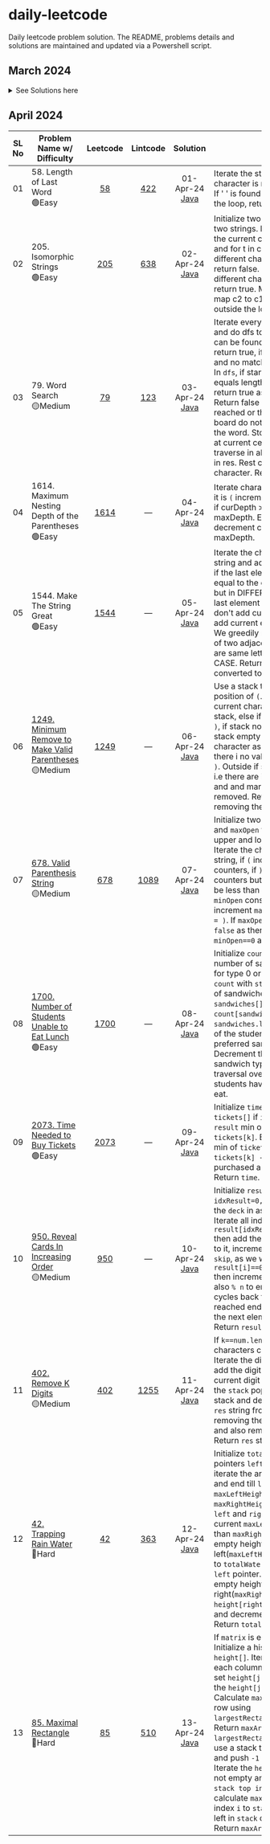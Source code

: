 # daily-leetcode

Daily leetcode problem solution.
The README, problems details and solutions are maintained and updated via a Powershell script.

## March 2024

<details>
<summary>
See Solutions here
</summary>

| SL No | Program Name w/ Difficulty                 |                               Leetcode                               |                   Lintcode                    |                                  Solution                                   | Notes                                                                                                                                                                                                                                                                                                                    |
| :---: | ------------------------------------------ | :------------------------------------------------------------------: | :-------------------------------------------: | :-------------------------------------------------------------------------: | ------------------------------------------------------------------------------------------------------------------------------------------------------------------------------------------------------------------------------------------------------------------------------------------------------------------------ |
|  01   | 442. Find All Duplicates in an Array <br>🟡Medium | [442](https://leetcode.com/problems/find-all-duplicates-in-an-array) | [1238](https://www.lintcode.com/problem/1238) | 25-Mar-24<br>[Java](<./03-2024(March)/01_find-all-duplicates-in-an-array.java>) | Iterate the array. As the numbers in the array are within the size of the array(n), so every number represents a index of the array. Visit the index(nums[i]) and and mark it visited(-ve). If for a index(nums[i]) the value is already -ve, the the nums[i] is a duplicate as it is already visited. Add it to result. |
|  02   | 41. First Missing Positive <br>🔴Hard            | [41](https://leetcode.com/problems/first-missing-positive)      |  [189](https://www.lintcode.com/problem/189)  |      26-Mar-24<br>[Java](<./03-2024(March)/02_first-missing-positive.java>)      | Iterate the array and put the elements at there correct index in the array. Iterate the array find the smallest position where the index does not match the number. If all numbers in there correct index return n+1.                                                                                                    |
| 03 | 713. Subarray Product Less Than K <br>🟡Medium | [713](https://leetcode.com/problems/subarray-product-less-than-k) | [1075](https://www.lintcode.com/problem/1075) | 27-Mar-24<br>[Java](<./03-2024(March)/03_subarray-product-less-than-k.java>) | Sliding window, left=right=0. Iterate the array using right pointer, find the product with the current number. If the product is more than or equal to k, shift the left pointer and divide them from the product. Add the current length of the window to the count. Return count. |
| 04 | 2958. Length of Longest Subarray With at Most K Frequency <br>🟡Medium | [2958](https://leetcode.com/problems/length-of-longest-subarray-with-at-most-k-frequency) | — | 28-Mar-24<br>[Java](<./03-2024(March)/04_length-of-longest-subarray-with-at-most-k-frequency.java>) | Use a HashMap to store the count of the digits encountered. Use sliding window, iterate using right. Increase current digit count, if it more than k, move left pointer and decrease the moved elements count. Find the maximum window length. |
| 05 | 2962. Count Subarrays Where Max Element Appears at Least K Times <br>🟡Medium | [2962](https://leetcode.com/problems/count-subarrays-where-max-element-appears-at-least-k-times) | — | 29-Mar-24<br>[Java](<./03-2024(March)/05_count-subarrays-where-max-element-appears-at-least-k-times.java>) | Find the maxNum in the array. Iterate using right pointer and if current element is equal to maxNum increase count. When count is equal to k, increment left, and if nums[left]==maxNum, decrease count. Add left to answer, as elements till left sums to count. After iterating, return answer. |
| 06 | 992. Subarrays with K Different Integers <br>🔴Hard | [992](https://leetcode.com/problems/subarrays-with-k-different-integers) | — | 30-Mar-24<br>[Java](<./03-2024(March)/06_subarrays-with-k-different-integers.java>) | Count of atleast k distinct elements - Count of atleast k-1 distinct elements, will give subarray with exactly k distinct elements. To count the subarray, iterate the array and increase the element count, if its count is 1 decrease k. If k==-1, shrink window from left, decrease count and if element removed from window increase k. Add window length(r-l+1) to answer.  |
| 07 | 2444. Count Subarrays With Fixed Bounds <br>🔴Hard | [2444](https://leetcode.com/problems/count-subarrays-with-fixed-bounds) | —  | 31-Mar-24<br>[Java](<./03-2024(March)/07_count-subarrays-with-fixed-bounds.java>) | Initialize the minIndex,maxIndex and left, right pointers. Iterate the elements, if the element is outside the valid range minK < ele < maxK, update minIndex, maxIndex and left pointer. If current element == minK update minIndex pointer, if current element == maxK update maxIndex pointer. Add to count valid window till current element (min(minIndex,maxIndex)-left). Return count. |

</details>

## April 2024

| SL No | Problem Name w/ Difficulty | Leetcode | Lintcode | Solution | Notes |
| :---: | -------------------------- | :------: | :------: | :------: | ----- |
| 01 | 58. Length of Last Word <br>🟢Easy | [58](https://leetcode.com/problems/length-of-last-word) | [422](https://www.lintcode.com/problem/422)  | 01-Apr-24<br>[Java](<./04-2024(April)/01_length-of-last-word.java>) | Iterate the string, from the end, if character is not ' ' increase len. If ' ' is found and len!=0, break the loop, return the len. |
| 02 | 205. Isomorphic Strings <br>🟢Easy | [205](https://leetcode.com/problems/isomorphic-strings) | [638](https://www.lintcode.com/problem/638)  | 02-Apr-24<br>[Java](<./04-2024(April)/02_isomorphic-strings.java>) | Initialize two HashMaps for the two strings. Iterate the string, get the current character for s in c1 and for t in c2. If c1 is mapped to different character than c2, return false. If c2 is mapped to different character than c1, return true. Map c1 to c2 and map c2 to c1. Return true if outside the loop. |
| 03 | 79. Word Search <br>🟡Medium | [79](https://leetcode.com/problems/word-search) | [123](https://www.lintcode.com/problem/123)  | 03-Apr-24<br>[Java](<./04-2024(April)/03_word-search.java>) | Iterate every cell of the board and do dfs to check if the word can be found starting at cell then return true, if all cells searched and no match found return false. In `dfs`, if start index of word equals length of word then return true as the word is found. Return false if limits of i and j reached or the current cell in board do not match character of the word. Store the character of at current cell, mark it at visited, traverse in all direction and store in res. Rest cell with the stored character. Return res.  |
| 04 | 1614. Maximum Nesting Depth of the Parentheses <br>🟢Easy | [1614](https://leetcode.com/problems/maximum-nesting-depth-of-the-parentheses) | —  | 04-Apr-24<br>[Java](<./04-2024(April)/04_maximum-nesting-depth-of-the-parentheses.java>) | Iterate characters of the string, if it is `(` increment curDepth count, if curDepth > maxDepth update maxDepth. Else if it is `)` decrement curDepth. Return maxDepth. |
| 05 | 1544. Make The String Great <br>🟢Easy | [1544](https://leetcode.com/problems/make-the-string-great) | —  | 05-Apr-24<br>[Java](<./04-2024(April)/05_make-the-string-great.java>) | Iterate the characters of the string and add it to the sb stack, if the last element of the stack is equal to the current character but in DIFFERENT CASE, remove last element from the stack and don't add current element, else add current element to the stack. We greedily remove all instances of two adjacent characters that are same letter but in DIFFERENT CASE. Return the sb stack converted to string. |
| 06 | [1249. Minimum Remove to Make Valid Parentheses](./04-2024(April)/06_minimum-remove-to-make-valid-parentheses.md) <br>🟡Medium | [1249](https://leetcode.com/problems/minimum-remove-to-make-valid-parentheses) | —  | 06-Apr-24<br>[Java](<./04-2024(April)/06_minimum-remove-to-make-valid-parentheses.java>) | Use a stack to keep track of position of `(`. Iterate the string, if current character is `(` push it to stack, else if current character is `)`, if stack not empty pop last `(`, if stack empty mark current character as `*` to be remove as there i no valid `(` for the current `)`. Outside if stack is not empty, i.e there are invalid `(`, pop temp and and mark them as `*` to be removed. Return the string after removing the `*`'s.  |
| 07 | [678. Valid Parenthesis String](<./04-2024(April)/07_valid-parenthesis-string.md>) <br>🟡Medium | [678](https://leetcode.com/problems/valid-parenthesis-string) | [1089](https://www.lintcode.com/problem/1089)  | 07-Apr-24<br>[Java](<./04-2024(April)/07_valid-parenthesis-string.java>) | Initialize two counters, `minOpen` and `maxOpen` to keep track of the upper and lower bounds of the `(`. Iterate the character of the string, if `(` increment both counters, if `)` decrement both counters but `minOpen` should not be less than 0, if `*` decrement `minOpen` considering `* = (` and increment `maxOpen` considering `* = )`. If `maxOpen<0` then return `false` as there are more `)`. Return `minOpen==0` as as all `( has )`. |
| 08 | [1700. Number of Students Unable to Eat Lunch](<./04-2024(April)/08_number-of-students-unable-to-eat-lunch.md>) <br>🟢Easy | [1700](https://leetcode.com/problems/number-of-students-unable-to-eat-lunch) | —  | 08-Apr-24<br>[Java](<./04-2024(April)/08_number-of-students-unable-to-eat-lunch.java>) | Initialize `count[2]` to count number of sandwiches needed for type 0 or 1. Initialize the `count` with `students` preference of sandwiches. Iterate the `sandwiches[]` if `count[sandwiches[i]]==0` return `sandwiches.length-i` as the rest of the students will not hav there preferred sandwiches. Decrement the count for each sandwich type visited. If traversal over, `return 0` as all students have sandwiches to eat. |
| 09 | [2073. Time Needed to Buy Tickets](<./04-2024(April)/09_time-needed-to-buy-tickets.md>) <br>🟢Easy | [2073](https://leetcode.com/problems/time-needed-to-buy-tickets) | —  | 09-Apr-24<br>[Java](<./04-2024(April)/09_time-needed-to-buy-tickets.java>) | Initialize `time`. Iterate the `tickets[]` if `i<=k` then add to `result` min of `tickets[i]` and `tickets[k]`. Else add to `result` min of `tickets[i]` and `tickets[k] -1`(as k has already purchased a ticket before them). Return `time`. |
| 10 | [950. Reveal Cards In Increasing Order](<./04-2024(April)/10_reveal-cards-in-increasing-order.md>) <br>🟡Medium | [950](https://leetcode.com/problems/reveal-cards-in-increasing-order) | —  | 10-Apr-24<br>[Java](<./04-2024(April)/10_reveal-cards-in-increasing-order.java>) | Initialize `result[], idxDeck=0, idxResult=0, skip=false`. Sort the `deck` in ascending order. Iterate all index of `deck`. If `result[idxResult]==0 and !skip` then add the current card in `deck` to it, increment `idxDeck` and flip `skip`, as we will skip next card. If `result[i]==0 and skip==true` then increment `idxResult` and also `% n` to ensures the index cycles back to beginning if it reached end as we are skipping the next elements of the `deck`. Return `result`. |
| 11 | [402. Remove K Digits](<./04-2024(April)/11_remove-k-digits.md>) <br>🟡Medium | [402](https://leetcode.com/problems/remove-k-digits) | [1255](https://www.lintcode.com/problem/1255)  | 11-Apr-24<br>[Java](<./04-2024(April)/11_remove-k-digits.java>) | If `k==num.length` return `"0"` as all characters can be removed. Iterate the digits in the string `num`, add the digit into the `stack`. If current digit is less than top of the `stack` pop the top of the stack and decrease `k`. Create the `res` string from the `stack` removing the top `k` elements, and also removing leading `0s`. Return `res` string. |
| 12 | [42. Trapping Rain Water](<./04-2024(April)/12_trapping-rain-water.md>) <br>🔴Hard | [42](https://leetcode.com/problems/trapping-rain-water) | [363](https://www.lintcode.com/problem/363)  | 12-Apr-24<br>[Java](<./04-2024(April)/12_trapping-rain-water.java>) | Initialize `totalWater`. Use two pointers `left` and `right` and iterate the array from beginning and end till `left<right`. Calculate `maxLeftHeight` and `maxRightHeight` from the current `left` and `right` pointers. If current `maxLeftHeight` is less than `maxRightHeight`, add current empty height from left(`maxLeftHeight-height[left]`) to `totalWater`, and increment `left` pointer. Else add current empty height from right(`maxRightHeight-height[right]`) to `totalWater`, and decrement `right` pointer. Return `totalWater`. |
| 13 | [85. Maximal Rectangle](<./04-2024(April)/13_maximal-rectangle.md>) <br>🔴Hard | [85](https://leetcode.com/problems/maximal-rectangle) | [510](https://www.lintcode.com/problem/510)  | 13-Apr-24<br>[Java](<./04-2024(April)/13_maximal-rectangle.java>) | If `matrix` is empty return `0`. Initialize a histogram array `height[]`. Iterate the `matrix`, for each column if current cell is `'0'` set `height[j]=0` else increment the `height[j]` histogram. Calculate `maxArea` for the current row using `largestRectangleArea(height[])`. Return `maxArea`. Inside `largestRectangleArea` function, use a stack to store the index and push `-1` as a sentinel value. Iterate the `height[]`, while `stack` not empty and `current height < stack top index height`, calculate `maxArea`. Push current index `i` to `stack`. If more index left in `stack` calculate `maxArea`. Return `maxArea`. |
